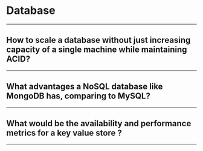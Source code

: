 # Database
---

## How to scale a database without just increasing capacity of a single machine while maintaining ACID?
---

## What advantages a NoSQL database like MongoDB has, comparing to MySQL?
---

## What would be the availability and performance metrics for a key value store ?
---
